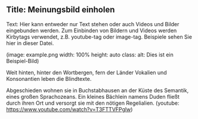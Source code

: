 Title: Meinungsbild einholen
----
Text:
Hier kann entweder nur Text stehen oder auch Videos und Bilder eingebunden werden. Zum Einbinden von Bildern und Videos werden Kirbytags verwendet, z.B. youtube-tag oder image-tag. Beispiele sehen Sie hier in dieser Datei.

(image: example.png width: 100% height: auto class: alt: Dies ist ein Beispiel-Bild)

Weit hinten, hinter den Wortbergen, fern der Länder Vokalien und Konsonantien leben die Blindtexte.

Abgeschieden wohnen sie in Buchstabhausen an der Küste des Semantik, eines großen Sprachozeans. Ein kleines Bächlein namens Duden fließt durch ihren Ort und versorgt sie mit den nötigen Regelialien.
(youtube:  https://www.youtube.com/watch?v=T3FTTVFPglw)
